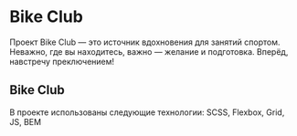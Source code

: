 # Bike Club

Проект Bike Club — это источник вдохновения для занятий спортом. Неважно, где вы находитесь, важно — желание и подготовка. Вперёд, навстречу преключением!

## Bike Club

В проекте использованы следующие технологии: SCSS, Flexbox, Grid, JS, BEM
